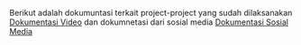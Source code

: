 Berikut adalah dokumuntasi terkait project-project yang sudah dilaksanakan [Dokumentasi Video](https://drive.google.com/file/d/1LjEMK2nSyCh6BEf_SjVvpqlTCeTcd_AC/view?usp=sharing) dan dokumnetasi dari sosial media [Dokumentasi Sosial Media](https://instagram.com/smart_people_society?igshid=MzMyNGUyNmU2YQ==)


